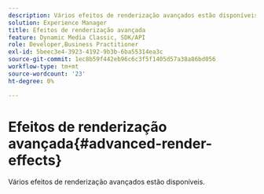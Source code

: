 ```yaml
---
description: Vários efeitos de renderização avançados estão disponíveis.
solution: Experience Manager
title: Efeitos de renderização avançada
feature: Dynamic Media Classic, SDK/API
role: Developer,Business Practitioner
exl-id: 5beec3e4-3923-4192-9b3b-6ba55314ea3c
source-git-commit: 1ec8b59f442eb96c6c3f5f1405d57a38a86bd056
workflow-type: tm+mt
source-wordcount: '23'
ht-degree: 0%

---
```


# Efeitos de renderização avançada{#advanced-render-effects}

Vários efeitos de renderização avançados estão disponíveis.
